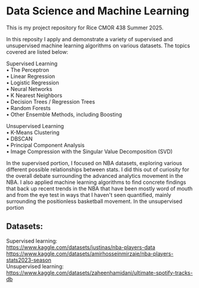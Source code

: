 # Data Science and Machine Learning
This is my project repository for Rice CMOR 438 Summer 2025.

In this reposity I apply and demonstrate a variety of supervised and unsupervised machine learning algorithms on various datasets. The topics covered are listed below:

Supervised Learning  
• The Perceptron  
• Linear Regression  
• Logistic Regression  
• Neural Networks  
• K Nearest Neighbors  
• Decision Trees / Regression Trees  
• Random Forests  
• Other Ensemble Methods, including Boosting  
  
Unsupervised Learning  
• K-Means Clustering  
• DBSCAN  
• Principal Component Analysis  
• Image Compression with the Singular Value Decomposition (SVD)  
  

In the supervised portion, I focused on NBA datasets, exploring various different possible relationships between stats. I did this out of curiosity for the overall debate surrounding the advanced analytics movement in the NBA. I also applied machine learning algorithms to find concrete findings that back up recent trends in the NBA that have been mostly word of mouth and from the eye test in ways that I haven't seen quantified, mainly surrounding the positionless basketball movement. In the unsupervised portion

## Datasets:
Supervised learning:  
https://www.kaggle.com/datasets/justinas/nba-players-data  
https://www.kaggle.com/datasets/amirhosseinmirzaie/nba-players-stats2023-season  
Unsupervised learning:  
https://www.kaggle.com/datasets/zaheenhamidani/ultimate-spotify-tracks-db  
